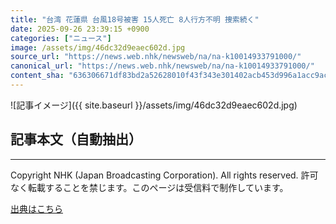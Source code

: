 ```yaml
---
title: "台湾 花蓮県 台風18号被害 15人死亡 8人行方不明 捜索続く"
date: 2025-09-26 23:39:15 +0900
categories: ["ニュース"]
image: /assets/img/46dc32d9eaec602d.jpg
source_url: "https://news.web.nhk/newsweb/na/na-k10014933791000/"
canonical_url: "https://news.web.nhk/newsweb/na/na-k10014933791000/"
content_sha: "636306671df83bd2a52628010f43f343e301402acb453d996a1acc9ac214aa2c"
---
```


![記事イメージ]({{ site.baseurl }}/assets/img/46dc32d9eaec602d.jpg)

## 記事本文（自動抽出）
<div><div class="_13tndsj2"><nav aria-label="フッターサイトナビゲーション" class="_13tndsj4"></nav><hr class="esl7kn2s esl7kn1l esl7kn1n _14xli2ae"><p class="esl7kn2s esl7kn1m esl7kn1o _1yvk0f68 _1lugom81">Copyright NHK (Japan Broadcasting Corporation). All rights reserved. 許可なく転載することを禁じます。このページは受信料で制作しています。</p></div></div>

[出典はこちら](https://news.web.nhk/newsweb/na/na-k10014933791000/)
